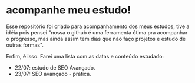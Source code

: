 # acompanhe meu estudo!

Esse repositório foi criado para acompanhamento dos meus estudos, tive a idéia pois pensei "nossa o github é uma ferramenta ótima pra acompanhar o progresso, mas ainda assim tem dias que não faço projetos e estudo de outras formas". 

Enfim, é isso. Farei uma lista com as datas e conteúdo estudado:

-  22/07: estudo de SEO Avançado.
-  23/07: SEO avançado - prática.